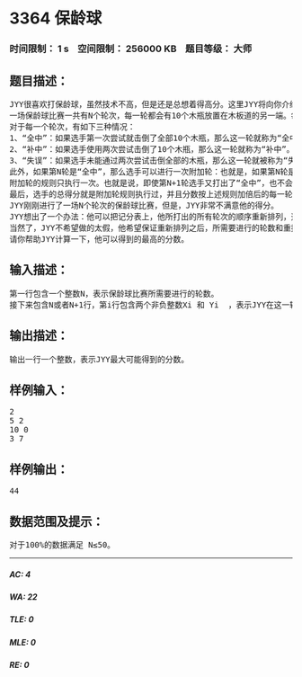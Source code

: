# 3364 保龄球   
### 时间限制： 1 s&nbsp;&nbsp;&nbsp;&nbsp;空间限制： 256000 KB&nbsp;&nbsp;&nbsp;&nbsp;题目等级： 大师  
## 题目描述：  

<pre>
JYY很喜欢打保龄球，虽然技术不高，但是还是总想着得高分。这里JYY将向你介绍他所参加的特殊保龄球比赛的规则，然后请你帮他得到尽量多的分数。 
一场保龄球比赛一共有N个轮次，每一轮都会有10个木瓶放置在木板道的另一端。每一轮中，选手都有两次投球的机会来尝试击倒全部的10个木瓶。对于每一次投球机会，选手投球的得分等于这一次投球所击倒的木瓶数量。选手每一轮的得分是他两次机会击倒全部木瓶的数量。 
对于每一个轮次，有如下三种情况： 
1、“全中”：如果选手第一次尝试就击倒了全部10个木瓶，那么这一轮就称为“全中”。在一个“全中”轮中，由于所有木瓶在第一次尝试中都已经被击倒，所以选手不需要再进行第二次投球尝试。同时，在计算总分时，选手在下一轮的得分将会被乘2计入总分。 
2、“补中”：如果选手使用两次尝试击倒了10个木瓶，那么这一轮就称为“补中”。同时，在计算总分时，选手在下一轮中的第一次尝试的得分将会被乘以2计入总分。 
3、“失误”：如果选手未能通过两次尝试击倒全部的木瓶，那么这一轮就被称为“失误”。同时，在计算总分时，选手在下一轮的得分会被计入总分，没有分数被翻倍。 
此外，如果第N轮是“全中”，那么选手可以进行一次附加轮：也就是，如果第N轮是“全中”，那么选手将一共进行N+1轮比赛。显然，在这种情况下，第N+1轮的分数一定会被加倍。 
附加轮的规则只执行一次。也就是说，即使第N+1轮选手又打出了“全中”，也不会进行第N+2轮比赛。因而，附加轮的成绩不会使得其他轮的分数翻番。 
最后，选手的总得分就是附加轮规则执行过，并且分数按上述规则加倍后的每一轮分数之和。 
JYY刚刚进行了一场N个轮次的保龄球比赛，但是，JYY非常不满意他的得分。 
JYY想出了一个办法：他可以把记分表上，他所打出的所有轮次的顺序重新排列，这样重新排列之后，由于翻倍规则的存在，JYY就可以得到更高的分数了！ 
当然了，JYY不希望做的太假，他希望保证重新排列之后，所需要进行的轮数和重排前所进行的轮数是一致的：比如如果重排前JYY在第N轮打出了“全中”，那么重排之后，第N轮还得是“全中”以保证比赛一共进行N+1轮；同样的，如果JYY第N轮没有打出“全中”，那么重排过后第N轮也不能是全中。 
请你帮助JYY计算一下，他可以得到的最高的分数。
</pre>
  
  
## 输入描述：  

<pre>
第一行包含一个整数N，表示保龄球比赛所需要进行的轮数。 
接下来包含N或者N+1行，第i行包含两个非负整数Xi 和 Yi  ，表示JYY在这一轮两次投球尝试所得到的分数，Xi  表示第一次尝试，Yi  表示第二次尝试。
</pre>
  
  
## 输出描述：  

<pre>
输出一行一个整数，表示JYY最大可能得到的分数。
</pre>
  
  
## 样例输入：  

<pre>
2 
5 2 
10 0 
3 7 
</pre>
  
  
## 样例输出：  

<pre>
44
</pre>
  
  
## 数据范围及提示：  

<pre>
对于100%的数据满足 N≤50。
</pre>
  
  
***  

##### AC: 4  
##### WA: 22  
##### TLE: 0  
##### MLE: 0  
##### RE: 0  
